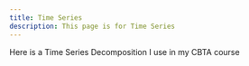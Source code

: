 ```yaml
---
title: Time Series
description: This page is for Time Series
---
```


Here is a Time Series Decomposition I use in my CBTA course
